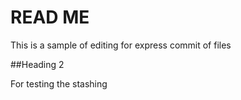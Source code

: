 # READ ME


This is a sample of editing for express commit of files

##Heading 2

For testing the stashing 


